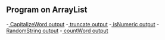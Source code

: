 
##  Program on ArrayList 

-[ CapitalizeWord output]()
-[ truncate output]()
-[ isNumeric output]()
-[ RandomString output]()
-[ countWord output]()


